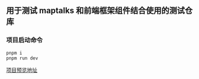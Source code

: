 <!--
 * @Author: pluto
 * @Date: 2022-04-07 14:23:44
 * @LastEditors: pluto
 * @LastEditTime: 2022-04-07 14:45:30
 * @Description:
 *
-->

## 用于测试 maptalks 和前端框架组件结合使用的测试仓库

### 项目启动命令

```
pnpm i
pnpm run dev
```

[项目预览地址](https://pluto369.github.io/mtk-ui-dom-test)
